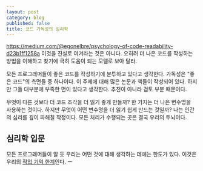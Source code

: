 ```yaml
---
layout: post
category: blog
published: false
title: 코드 가독성의 심리학
---
```

https://medium.com/@egonelbre/psychology-of-code-readability-d23b1ff1258a
이것을 진실로 여겨라는 것은 아니다. 오히려 더 나은 코드를 작성하는 방법을 이해하고 찾기에 극히 도움이 되는 모델로 보아 달라.

모든 프로그래머들이 좋은 코드를 작성하기에 분투하고 있다고 생각한다. 가독성은 "좋은 코드"의 측면들 중 하나이다. 이 주제에 대해 많은 논문과 책들이 작성되어 있다. 하지만 그들 대부분에 부족한 면이 있다고 생각한다. 추천이 아니라 검토 부분 때문이다.

무엇이 다른 것보다 더 코드 조각을 더 읽기 좋게 만들까? 한 가지는 더 나은 변수명을 사용하는 것이다. 하지만 무엇이 어떤 변수명을 더 읽기 쉽게 만드는 것일까? 나는 인간의 심리를 깊이 파해칠 작정이다. 모든 처리가 수행되는 곳은 결국 우리의 두뇌이다.

## 심리학 입문
모든 프로그래머들이 알 듯 우리는 어떤 것에 대해 생각하는 데에는 한도가 있다. 이것은 우리의 [작업 기억 한계](https://en.wikipedia.org/wiki/Working_memory#Capacity)인다. ㅡ